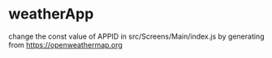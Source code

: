 # weatherApp

change the const value of APPID in src/Screens/Main/index.js by generating from https://openweathermap.org
